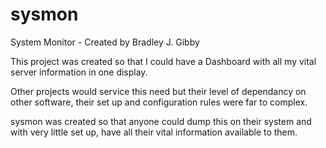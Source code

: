 sysmon
======

System Monitor - Created by Bradley J. Gibby

This project was created so that I could have a Dashboard with all my vital server information in one display.

Other projects would service this need but their level of dependancy on other software, their set up and configuration rules were far to complex.

sysmon was created so that anyone could dump this on their system and with very little set up, have all their vital information available to them.